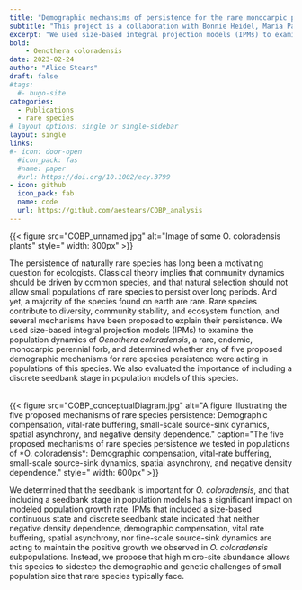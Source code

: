 ```yaml
---
title: "Demographic mechansims of persistence for the rare monocarpic perennial *Oenothera coloradensis*"
subtitle: "This project is a collaboration with Bonnie Heidel, Maria Paniw, Roberto Salguero-Gómez, and Daniel Laughlin, with funding from the Wyoming Native Plant Society and the US Fish and Wildlife Service."
excerpt: "We used size-based integral projection models (IPMs) to examine the population dynamics of *Oenothera coloradensis*, a rare, endemic, monocarpic perennial forb, and determined whether any of five proposed demographic mechanisms for rare species persistence were acting in populations of this species."
bold: 
    - Oenothera coloradensis
date: 2023-02-24
author: "Alice Stears"
draft: false
#tags:
  #- hugo-site
categories:
  - Publications
  - rare species
# layout options: single or single-sidebar
layout: single
links:
#- icon: door-open
  #icon_pack: fas
  #name: paper
  #url: https://doi.org/10.1002/ecy.3799
- icon: github
  icon_pack: fab
  name: code
  url: https://github.com/aestears/COBP_analysis
---
```


{{< figure src="COBP_unnamed.jpg" alt="Image of some O. coloradensis plants"
          style=" width: 800px" >}}
          
The persistence of naturally rare species has long been a motivating question for ecologists. Classical theory implies that community dynamics should be driven by common species, and that natural selection should not allow small populations of rare species to persist over long periods. And yet, a majority of the species found on earth are rare. Rare species contribute to diversity, community stability, and ecosystem function, and several mechanisms have been proposed to explain their persistence. We used size-based integral projection models (IPMs) to examine the population dynamics of *Oenothera coloradensis*, a rare, endemic, monocarpic perennial forb, and determined whether any of five proposed demographic mechanisms for rare species persistence were acting in populations of this species. We also evaluated the importance of including a discrete seedbank stage in population models of this species. 

<h6 class="ttu tracked black-10 pv2 mt4 bt b--black-10"></h6>
{{< figure src="COBP_conceptualDiagram.jpg" alt="A figure illustrating the five proposed mechanisms of rare species persistence: Demographic compensation, vital-rate buffering, small-scale source-sink dynamics, spatial asynchrony, and negative density dependence." caption="The five proposed mechanisms of rare species persistence we tested in populations of *O. coloradensis*: Demographic compensation, vital-rate buffering, small-scale source-sink dynamics, spatial asynchrony, and negative density dependence." 
          style=" width: 600px" >}}

We determined that the seedbank is important for *O. coloradensis*, and that including a seedbank stage in population models has a significant impact on modeled population growth rate. IPMs that included a size-based continuous state and discrete seedbank state indicated that neither negative density dependence, demographic compensation, vital rate buffering, spatial asynchrony, nor fine-scale source-sink dynamics are acting to maintain the positive growth we observed in *O. coloradensis* subpopulations. Instead, we propose that high micro-site abundance allows this species to sidestep the demographic and genetic challenges of small population size that rare species typically face. 

